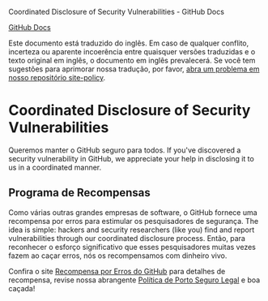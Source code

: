 Coordinated Disclosure of Security Vulnerabilities - GitHub Docs

[](/pt)[GitHub Docs](/pt)

Este documento está traduzido do inglês. Em caso de qualquer conflito, incerteza ou aparente incoerência entre quaisquer versões traduzidas e o texto original em inglês, o documento em inglês prevalecerá. Se você tem sugestões para aprimorar nossa tradução, por favor, [abra um problema em nosso repositório site-policy](https://github.com/github/site-policy/issues).

Coordinated Disclosure of Security Vulnerabilities
==========

Queremos manter o GitHub seguro para todos. If you've discovered a security vulnerability in GitHub, we appreciate your help in disclosing it to us in a coordinated manner.

[](#bounty-program)Programa de Recompensas
----------

Como várias outras grandes empresas de software, o GitHub fornece uma recompensa por erros para estimular os pesquisadores de segurança. The idea is simple: hackers and security researchers (like you) find and report vulnerabilities through our coordinated disclosure process. Então, para reconhecer o esforço significativo que esses pesquisadores muitas vezes fazem ao caçar erros, nós os recompensamos com dinheiro vivo.

Confira o site [Recompensa por Erros do GitHub](https://bounty.github.com) para detalhes de recompensa, revise nossa abrangente [Política de Porto Seguro Legal](/pt/articles/github-bug-bounty-program-legal-safe-harbor) e boa caçada!
